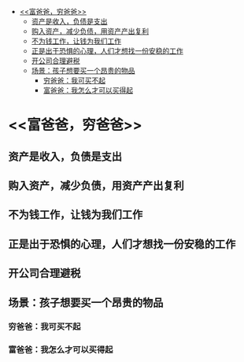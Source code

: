 <!-- @import "[TOC]" {cmd="toc" depthFrom=1 depthTo=6 orderedList=false} -->

<!-- code_chunk_output -->

- [<<富爸爸，穷爸爸>>](#富爸爸穷爸爸)
  - [资产是收入，负债是支出](#资产是收入负债是支出)
  - [购入资产，减少负债，用资产产出复利](#购入资产减少负债用资产产出复利)
  - [不为钱工作，让钱为我们工作](#不为钱工作让钱为我们工作)
  - [正是出于恐惧的心理，人们才想找一份安稳的工作](#正是出于恐惧的心理人们才想找一份安稳的工作)
  - [开公司合理避税](#开公司合理避税)
  - [场景：孩子想要买一个昂贵的物品](#场景孩子想要买一个昂贵的物品)
    - [穷爸爸：我可买不起](#穷爸爸我可买不起)
    - [富爸爸：我怎么才可以买得起](#富爸爸我怎么才可以买得起)

<!-- /code_chunk_output -->

# <<富爸爸，穷爸爸>>

## 资产是收入，负债是支出

## 购入资产，减少负债，用资产产出复利

## 不为钱工作，让钱为我们工作

## 正是出于恐惧的心理，人们才想找一份安稳的工作

## 开公司合理避税

## 场景：孩子想要买一个昂贵的物品

### 穷爸爸：我可买不起

### 富爸爸：我怎么才可以买得起
